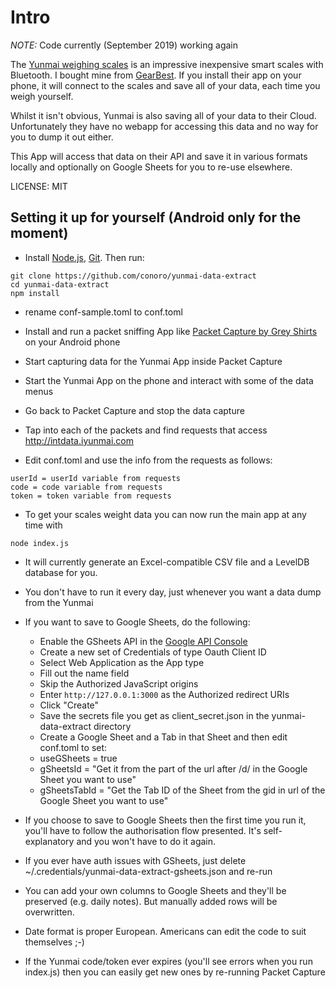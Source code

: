 # Intro

_NOTE:_ Code currently (September 2019) working again

The [Yunmai weighing scales](http://www.iyunmai.com/us/light/) is an impressive inexpensive smart scales with Bluetooth. I bought mine from [GearBest](http://www.gearbest.com/monitoring-testing/pp_332025.html). If you install their app on your phone, it will connect to the scales and save all of your data, each time you weigh yourself.

Whilst it isn't obvious, Yunmai is also saving all of your data to their Cloud. Unfortunately they have no webapp for accessing this data and no way for you to dump it out either.

This App will access that data on their API and save it in various formats locally and optionally on Google Sheets for you to re-use elsewhere.

LICENSE: MIT

## Setting it up for yourself (Android only for the moment)

- Install [Node.js](https://nodejs.org/en/), [Git](https://git-scm.com/). Then run:

```
git clone https://github.com/conoro/yunmai-data-extract
cd yunmai-data-extract
npm install
```

- rename conf-sample.toml to conf.toml

- Install and run a packet sniffing App like [Packet Capture by Grey Shirts](https://play.google.com/store/apps/details?id=app.greyshirts.sslcapture&hl=en_IE) on your Android phone
- Start capturing data for the Yunmai App inside Packet Capture
- Start the Yunmai App on the phone and interact with some of the data menus
- Go back to Packet Capture and stop the data capture
- Tap into each of the packets and find requests that access http://intdata.iyunmai.com
- Edit conf.toml and use the info from the requests as follows:

```
userId = userId variable from requests
code = code variable from requests
token = token variable from requests
```

- To get your scales weight data you can now run the main app at any time with

```
node index.js
```

- It will currently generate an Excel-compatible CSV file and a LevelDB database for you.
- You don't have to run it every day, just whenever you want a data dump from the Yunmai

- If you want to save to Google Sheets, do the following:
  - Enable the GSheets API in the [Google API Console](https://console.developers.google.com)
  - Create a new set of Credentials of type Oauth Client ID
  - Select Web Application as the App type
  - Fill out the name field
  - Skip the Authorized JavaScript origins
  - Enter `http://127.0.0.1:3000` as the Authorized redirect URIs
  - Click "Create"
  - Save the secrets file you get as client_secret.json in the yunmai-data-extract directory
  - Create a Google Sheet and a Tab in that Sheet and then edit conf.toml to set:
  - useGSheets = true
  - gSheetsId = "Get it from the part of the url after /d/ in the Google Sheet you want to use"
  - gSheetsTabId = "Get the Tab ID of the Sheet from the gid in url of the Google Sheet you want to use"

* If you choose to save to Google Sheets then the first time you run it, you'll have to follow the authorisation flow presented. It's self-explanatory and you won't have to do it again.
* If you ever have auth issues with GSheets, just delete ~/.credentials/yunmai-data-extract-gsheets.json and re-run
* You can add your own columns to Google Sheets and they'll be preserved (e.g. daily notes). But manually added rows will be overwritten.
* Date format is proper European. Americans can edit the code to suit themselves ;-)

* If the Yunmai code/token ever expires (you'll see errors when you run index.js) then you can easily get new ones by re-running Packet Capture

